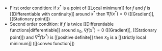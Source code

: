 

- First order condition:
	if $x^*$ is a point of [[Local minimum]] for $f$ and $f$ is [[Differentiable with continuity]] around $x^*$ then $\nabla f(x^*) = 0$ ([[Gradient]], [[Stationary point]]) 
- Second order condition:
	if $f$ is twice [[Differentiable functions|differentiable]] around $x_0$, $\nabla f(x^*) = 0$ ([[Gradient]], [[Stationary point]]) and $\nabla^2 f(x^*)$ is [[positive definite]] then $x_0$ is a [[strictly local minimum]] ([[convex function]])